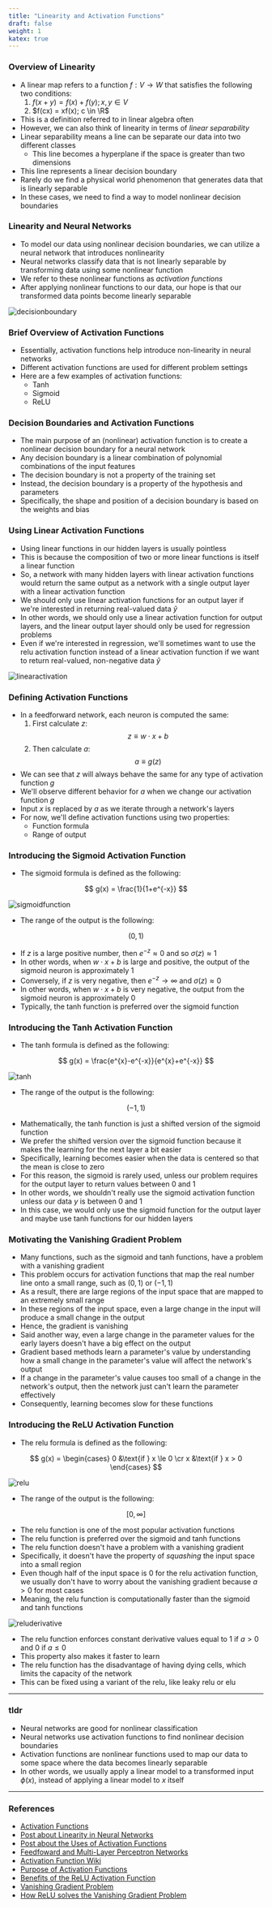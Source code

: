 ```yaml
---
title: "Linearity and Activation Functions"
draft: false
weight: 1
katex: true
---
```


### Overview of Linearity
- A linear map refers to a function $f : V \to W$ that satisfies the following two conditions:
	1. $f(x+y) = f(x) + f(y); x,y \in V$
	2. $f(cx) = xf(x); c \in \R$
- This is a definition referred to in linear algebra often
- However, we can also think of linearity in terms of *linear separability*
- Linear separability means a line can be separate our data into two different classes
	- This line becomes a hyperplane if the space is greater than two dimensions
- This line represents a linear decision boundary
- Rarely do we find a physical world phenomenon that generates data that is linearly separable
- In these cases, we need to find a way to model nonlinear decision boundaries

### Linearity and Neural Networks
- To model our data using nonlinear decision boundaries, we can utilize a neural network that introduces nonlinearity
- Neural networks classify data that is not linearly separable by transforming data using some nonlinear function
- We refer to these nonlinear functions as *activation functions*
- After applying nonlinear functions to our data, our hope is that our transformed data points become linearly separable

![decisionboundary](/img/decision_boundary.svg)

### Brief Overview of Activation Functions
- Essentially, activation functions help introduce non-linearity in neural networks
- Different activation functions are used for different problem settings
- Here are a few examples of activation functions:
	- Tanh
	- Sigmoid
	- ReLU

### Decision Boundaries and Activation Functions
- The main purpose of an (nonlinear) activation function is to create a nonlinear decision boundary for a neural network
- Any decision boundary is a linear combination of polynomial combinations of the input features
- The decision boundary is not a property of the training set
- Instead, the decision boundary is a property of the hypothesis and parameters
- Specifically, the shape and position of a decision boundary is based on the weights and bias

### Using Linear Activation Functions
- Using linear functions in our hidden layers is usually pointless
- This is because the composition of two or more linear functions is itself a linear function
- So, a network with many hidden layers with linear activation functions would return the same output as a network with a single output layer with a linear activation function
- We should only use linear activation functions for an output layer if we're interested in returning real-valued data $\hat{y}$
- In other words, we should only use a linear activation function for output layers, and the linear output layer should only be used for regression problems
- Even if we're interested in regression, we'll sometimes want to use the relu activation function instead of a linear activation function if we want to return real-valued, non-negative data $\hat{y}$

![linearactivation](/img/linear_activation.svg)

### Defining Activation Functions
- In a feedforward network, each neuron is computed the same:
	1. First calculate $z$:
	$$ z \equiv w \cdot x + b $$
	2. Then calculate $a$:
	$$ a \equiv g(z) $$
- We can see that $z$ will always behave the same for any type of activation function $g$
- We'll observe different behavior for $a$ when we change our activation function $g$
- Input $x$ is replaced by $a$ as we iterate through a network's layers
- For now, we'll define activation functions using two properties:
	- Function formula
	- Range of output

### Introducing the Sigmoid Activation Function
- The sigmoid formula is defined as the following:

$$ g(x) = \frac{1}{1+e^{-x}} $$

![sigmoidfunction](/img/sigmoid_function.svg)

- The range of the output is the following:

$$ (0,1) $$

- If $z$ is a large positive number, then $e^{−z} \approx 0$ and so $\sigma(z) \approx 1$
- In other words, when $w \cdot x + b$ is large and positive, the output of the sigmoid neuron is approximately $1$
- Conversely, if $z$ is very negative, then $e^{−z} \to \infty$ and $\sigma(z) \approx 0$
- In other words, when $w \cdot x + b$ is very negative, the output from the sigmoid neuron is approximately $0$
- Typically, the tanh function is preferred over the sigmoid function

### Introducing the Tanh Activation Function
- The tanh formula is defined as the following:

$$ g(x) = \frac{e^{x}-e^{-x}}{e^{x}+e^{-x}} $$

![tanh](/img/tanh.svg)

- The range of the output is the following:

$$ (-1,1) $$

- Mathematically, the tanh function is just a shifted version of the sigmoid function
- We prefer the shifted version over the sigmoid function because it makes the learning for the next layer a bit easier
- Specifically, learning becomes easier when the data is centered so that the mean is close to zero
- For this reason, the sigmoid is rarely used, unless our problem requires for the output layer to return values between $0$ and $1$
- In other words, we shouldn't really use the sigmoid activation function unless our data $y$ is between $0$ and $1$
- In this case, we would only use the sigmoid function for the output layer and maybe use tanh functions for our hidden layers

### Motivating the Vanishing Gradient Problem
- Many functions, such as the sigmoid and tanh functions, have a problem with a vanishing gradient
- This problem occurs for activation functions that map the real number line onto a small range, such as $(0,1)$ or $(-1,1)$
- As a result, there are large regions of the input space that are mapped to an extremely small range
- In these regions of the input space, even a large change in the input will produce a small change in the output
- Hence, the gradient is vanishing
- Said another way, even a large change in the parameter values for the early layers doesn't have a big effect on the output
- Gradient based methods learn a parameter's value by understanding how a small change in the parameter's value will affect the network's output
- If a change in the parameter's value causes too small of a change in the network's output, then the network just can't learn the parameter effectively
- Consequently, learning becomes slow for these functions

### Introducing the ReLU Activation Function
- The relu formula is defined as the following:

$$ g(x) = \begin{cases} 0 &\text{if } x \le 0 \cr x &\text{if } x > 0 \end{cases} $$

![relu](/img/relu.svg)

- The range of the output is the following:

$$ [0, \infty] $$

- The relu function is one of the most popular activation functions
- The relu function is preferred over the sigmoid and tanh functions
- The relu function doesn't have a problem with a vanishing gradient
- Specifically, it doesn't have the property of *squashing* the input space into a small region
- Even though half of the input space is $0$ for the relu activation function, we usually don't have to worry about the vanishing gradient because $a>0$ for most cases
- Meaning, the relu function is computationally faster than the sigmoid and tanh functions

![reluderivative](/img/derivative_relu.svg)

- The relu function enforces constant derivative values equal to $1$ if $a>0$ and $0$ if $a \le 0$
- This property also makes it faster to learn
- The relu function has the disadvantage of having dying cells, which limits the capacity of the network
- This can be fixed using a variant of the relu, like leaky relu or elu

---

### tldr
- Neural networks are good for nonlinear classification
- Neural networks use activation functions to find nonlinear decision boundaries
- Activation functions are nonlinear functions used to map our data to some space where the data becomes linearly separable
- In other words, we usually apply a linear model to a transformed input $\phi(x)$, instead of applying a linear model to $x$ itself

---

### References
- [Activation Functions](https://www.youtube.com/watch?v=Xvg00QnyaIY&list=PLkDaE6sCZn6Ec-XTbcX1uRg2_u4xOEky0&index=30)
- [Post about Linearity in Neural Networks](https://ai.stackexchange.com/a/5494)
- [Post about the Uses of Activation Functions](https://ai.stackexchange.com/a/5521)
- [Feedfoward and Multi-Layer Perceptron Networks](http://www.deeplearningbook.org/contents/mlp.html)
- [Activation Function Wiki](https://en.wikipedia.org/wiki/Activation_function)
- [Purpose of Activation Functions](https://stats.stackexchange.com/a/236386)
- [Benefits of the ReLU Activation Function](https://stats.stackexchange.com/questions/126238/what-are-the-advantages-of-relu-over-sigmoid-function-in-deep-neural-networks)
- [Vanishing Gradient Problem](https://www.quora.com/What-is-the-vanishing-gradient-problem)
- [How ReLU solves the Vanishing Gradient Problem](https://www.quora.com/How-does-the-ReLu-solve-the-vanishing-gradient-problem)
